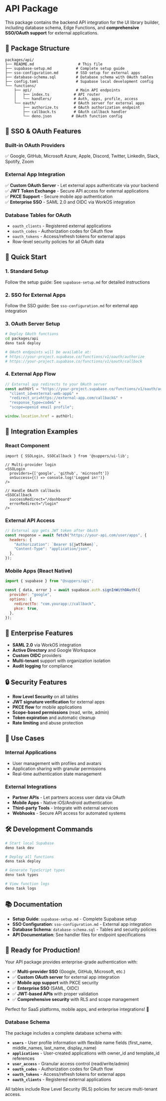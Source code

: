 # API Package

This package contains the backend API integration for the UI library builder, including database
schema, Edge Functions, and **comprehensive SSO/OAuth support** for external applications.

## 📁 Package Structure

```
packages/api/
├── README.md                    # This file
├── supabase-setup.md           # Complete setup guide
├── sso-configuration.md        # SSO setup for external apps
├── database-schema.sql         # Database schema with OAuth tables
├── config.toml                 # Supabase local development config
└── functions/
    ├── api/                    # Main API endpoints
    │   ├── index.ts           # API router
    │   └── handlers/          # Auth, apps, profile, access
    └── oauth/                 # OAuth server for external apps
        ├── authorize.ts       # OAuth authorization endpoint
        ├── callback.ts        # OAuth callback handler
        └── deno.json         # OAuth function config
```

## 🔐 SSO & OAuth Features

### **Built-in OAuth Providers**

✅ Google, GitHub, Microsoft Azure, Apple, Discord, Twitter, LinkedIn, Slack, Spotify, Zoom

### **External App Integration**

✅ **Custom OAuth Server** - Let external apps authenticate via your backend\
✅ **JWT Token Exchange** - Secure API access for external applications\
✅ **PKCE Support** - Secure mobile app authentication\
✅ **Enterprise SSO** - SAML 2.0 and OIDC via WorkOS integration

### **Database Tables for OAuth**

- `oauth_clients` - Registered external applications
- `oauth_codes` - Authorization codes for OAuth flow
- `oauth_tokens` - Access/refresh tokens for external apps
- Row-level security policies for all OAuth data

## 🚀 Quick Start

### 1. **Standard Setup**

Follow the setup guide: See `supabase-setup.md` for detailed instructions

### 2. **SSO for External Apps**

Follow the SSO guide: See `sso-configuration.md` for external app integration

### 3. **OAuth Server Setup**

```bash
# Deploy OAuth functions
cd packages/api
deno task deploy

# OAuth endpoints will be available at:
# https://your-project.supabase.co/functions/v1/oauth/authorize
# https://your-project.supabase.co/functions/v1/oauth/callback
```

### 4. **External App Flow**

```javascript
// External app redirects to your OAuth server
const authUrl = "https://your-project.supabase.co/functions/v1/oauth/authorize?" +
  "client_id=external-web-app&" +
  "redirect_uri=https://external-app.com/callback&" +
  "response_type=code&" +
  "scope=openid email profile";

window.location.href = authUrl;
```

## 🔗 Integration Examples

### **React Component**

```tsx
import { SSOLogin, SSOCallback } from '@suppers/ui-lib';

// Multi-provider login
<SSOLogin 
  providers={['google', 'github', 'microsoft']}
  onSuccess={() => console.log('Logged in!')}
/>

// Handle OAuth callbacks
<SSOCallback 
  successRedirect="/dashboard"
  errorRedirect="/login"
/>
```

### **External API Access**

```javascript
// External app gets JWT token after OAuth
const response = await fetch("https://your-api.com/user/apps", {
  headers: {
    "Authorization": `Bearer ${jwtToken}`,
    "Content-Type": "application/json",
  },
});
```

### **Mobile Apps (React Native)**

```javascript
import { supabase } from "@suppers/api";

const { data, error } = await supabase.auth.signInWithOAuth({
  provider: "google",
  options: {
    redirectTo: "com.yourapp://callback",
    pkce: true,
  },
});
```

## 🏢 Enterprise Features

- **SAML 2.0** via WorkOS integration
- **Active Directory** and Google Workspace
- **Custom OIDC** providers
- **Multi-tenant** support with organization isolation
- **Audit logging** for compliance

## 🔒 Security Features

- **Row Level Security** on all tables
- **JWT signature verification** for external apps
- **PKCE flow** for mobile applications
- **Scope-based permissions** (read, write, admin)
- **Token expiration** and automatic cleanup
- **Rate limiting** and abuse protection

## 🎯 Use Cases

### **Internal Applications**

- User management with profiles and avatars
- Application sharing with granular permissions
- Real-time authentication state management

### **External Integrations**

- **Partner APIs** - Let partners access user data via OAuth
- **Mobile Apps** - Native iOS/Android authentication
- **Third-party Tools** - Integrate with external services
- **Webhooks** - Secure API access for automated systems

## 🛠️ Development Commands

```bash
# Start local Supabase
deno task dev

# Deploy all functions
deno task deploy

# Generate TypeScript types
deno task types

# View function logs
deno task logs
```

## 📚 Documentation

- **Setup Guide**: `supabase-setup.md` - Complete Supabase setup
- **SSO Configuration**: `sso-configuration.md` - External app integration
- **Database Schema**: `database-schema.sql` - Tables and security policies
- **API Documentation**: See handler files for endpoint specifications

## 🎉 Ready for Production!

Your API package provides enterprise-grade authentication with:

- ✅ **Multi-provider SSO** (Google, GitHub, Microsoft, etc.)
- ✅ **Custom OAuth server** for external app integration
- ✅ **Mobile app support** with PKCE security
- ✅ **Enterprise SSO** (SAML, OIDC)
- ✅ **JWT-based APIs** with proper validation
- ✅ **Comprehensive security** with RLS and scope management

Perfect for SaaS platforms, mobile apps, and enterprise integrations! 🚀

### Database Schema

The package includes a complete database schema with:

- **`users`** - User profile information with flexible name fields (first_name, middle_names,
  last_name, display_name)
- **`applications`** - User-created applications with owner_id and template_id references
- **`user_access`** - Granular access control (read/write/admin)
- **`oauth_codes`** - Authorization codes for OAuth flow
- **`oauth_tokens`** - Access/refresh tokens for external apps
- **`oauth_clients`** - Registered external applications

All tables include Row Level Security (RLS) policies for secure multi-tenant access.
